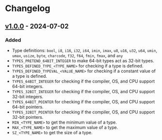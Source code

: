 # Changelog

## [v1.0.0](https://github.com/KumarjitDas/types/releases/tag/v1.0.0) - 2024-07-02

### Added

- Type definitions: `bool`, `i8`, `i16`, `i32`, `i64`, `imin`, `imax`, `u8`, `u16`, `u32`, `u64`, `umin`, `umax`, `usize`, `byte`, `charcode`, `f32`, `f64`, `fmin`, `fmax`, and `any`
- `TYPES_PRETEND_64BIT_INTEGER` to make 64-bit types act as 32-bit types.
- `TYPES_DEFINED_TYPE_<TYPE_NAME>` for checking if a type is defined.
- `TYPES_DEFINED_TYPEVAL_<VALUE_NAME>` for checking if a constant value of a type is defined.
- `TYPES_64BIT_INTEGER` for checking if the compiler, OS, and CPU support 64-bit integers.
- `TYPES_32BIT_INTEGER` for checking if the compiler, OS, and CPU support 32-bit integers.
- `TYPES_64BIT_POINTER` for checking if the compiler, OS, and CPU support 64-bit pointers.
- `TYPES_32BIT_POINTER` for checking if the compiler, OS, and CPU support 32-bit pointers.
- `MIN_<TYPE_NAME>` to get the minimum value of a type.
- `MAX_<TYPE_NAME>` to get the maximum value of a type.
- `SZ_<TYPE_NAME>` to get the size of a type.
